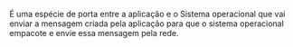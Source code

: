 É uma espécie de porta entre  a aplicação e o Sistema operacional que vai enviar a mensagem criada pela aplicação para que o sistema operacional empacote e envie essa mensagem pela rede.